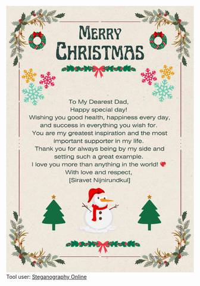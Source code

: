 ![e-card christmas](Mypic/e-card.png)
Tool user: [Steganography Online](https://stylesuxx.github.io/steganography/)
